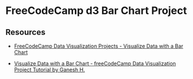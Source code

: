 # FreeCodeCamp d3 Bar Chart Project

## Resources

- [FreeCodeCamp Data Visualization Projects - Visualize Data with a Bar Chart](https://www.freecodecamp.org/learn/data-visualization/data-visualization-projects/visualize-data-with-a-bar-chart)

- [Visualize Data with a Bar Chart - freeCodeCamp Data Visualization Project Tutorial by Ganesh H.](https://www.youtube.com/watch?v=w5vxVj8g3cs&t=2s)

